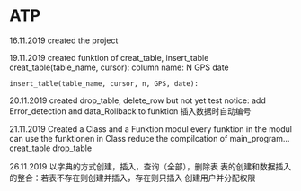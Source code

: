 # ATP

16.11.2019 created the project

19.11.2019 created funktion of creat_table, insert_table
	creat_table(table_name, cursor): 
		column name: N GPS date
		
	insert_table(table_name, cursor, n, GPS, date):
	
20.11.2019 created drop_table, delete_row but not yet test
	notice: add Error_detection and data_Rollback to funktion 
			插入数据时自动编号
			
21.11.2019 Created a Class and a Funktion modul
	every funktion in the modul can use the funktionen in Class
	reduce the compilcation of main_program...
	creat_table
	drop_table
	
26.11.2019 
	以字典的方式创建，插入，查询（全部），删除表
	表的创建和数据插入的整合：若表不存在则创建并插入，存在则只插入
	创建用户并分配权限
	
	
